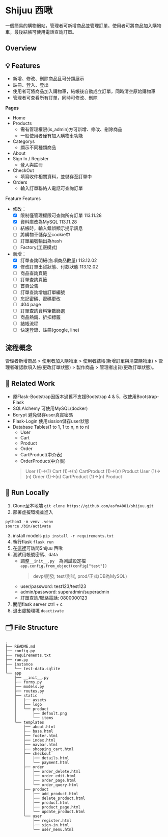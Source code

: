 # Shijuu 西啾 
一個簡易的購物網站，管理者可新增商品並管理訂單。使用者可將商品加入購物車，最後結帳可使用電話查詢訂單。

## Overview

## 💡 Features 
* 新增、修改、刪除商品且可分類展示
* 註冊、登入、登出
* 使用者可將商品加入購物車，結帳後自動成立訂單，同時清空原始購物車
* 管理者可查看所有訂單，同時可修改、刪除

**Pages**
* Home
* Products
  * 需有管理權限(is_admin)方可新增、修改、刪除商品
  * 一般使用者僅有加入購物車功能
* Categorys
  * 顯示不同種類商品
* About
* Sign In / Register
  * 登入與註冊
* CheckOut
  * 填寫收件相關資料，並儲存至訂單中
* Orders
  * 輸入訂單聯絡人電話可查詢訂單
<detalis>
  <summary>Feature Features</summary>
  
  - 修改：
    - [x] 限制僅管理權限可查詢所有訂單 113.11.28
    - [x] 資料庫改為MySQL 113.11.28
    - [ ] 結帳時，輸入錯誤顯示提示訊息
    - [ ] 將購物車儲存至cookie中
    - [ ] 訂單編號輸出為hash
    - [ ] Factory(工廠模式)
  - 新增：
    - [x] 訂單查詢明細(各項商品數量) 113.12.02
    - [x] 修改訂單出貨狀態、付款狀態 113.12.02
    - [ ] 商品查詢頁籤
    - [ ] 訂單查詢頁籤
    - [ ] 首頁公告
    - [ ] 訂單查詢增加訂單編號
    - [ ] 忘記密碼、密碼更改
    - [ ] 404 page
    - [ ] 訂單查詢資料筆數篩選
    - [ ] 商品熱銷、折扣標籤
    - [ ] 結帳流程
    - [ ] 快速登錄、註冊(google, line)
</detalils>

## 流程概念 
管理者新增商品 > 使用者加入購物車 > 使用者結帳(新增訂單與清空購物車) > 管理者確認款項入帳(更改訂單狀態) > 製作商品 > 管理者出貨(更改訂單狀態)。

## 🔧 Related Work 
* 原Flask-Bootstrap因版本過舊不支援Bootstrap 4 & 5，改使用Bootstrap-Flask
* SQLAlchemy 可使用MySQL(docker)
* Bcrypt 避免儲存user真實密碼
* Flask-Login 使用sission儲存user狀態
* Database Tables(1 to 1, 1 to n, n to n)
  * User
  * Cart
  * Product
  * Order
  * CartProduct(中介表)
  * OrderProduct(中介表)
  > User (1)->(1) Cart (1)->(n) CartProduct (1)->(n) Product
  > User (1)->(n) Order (1)->(n) CartProduct (1)->(n) Product

## 🚀 Run Locally 
1. Clone至本地端
  ``` git clone https://github.com/asfm4001/shijuu.git ```
2. 部署虛擬環境並進入
  ``` 
  python3 -m venv .venv
  source /bin/activate
  ```
3. install models
  ``` pip install -r requirements.txt ```
4. 執行flask
  ``` flask run ```
5. 在[這裡](http://localhost:5000/)可訪問Shijuu 西啾
6. 測試用帳號密碼、data
   * 調整```__init__.py  ```為測試設定檔```app.config.from_object(config["test"])```
      > devp/開發; test/測試, prod/正式(DB為MySQL)
   * user/password: test123/test123
   * admin/password: superadmin/superadmin
   * 訂單查詢/聯絡電話: 0800000123
1. 關閉flask server
  <kdb>ctrl</kdb> + <kdb>c</kdb>
1. 退出虛擬環境
  ``` deactivate ```

## 🗂️ File Structure 
```
.
├── README.md
├── config.py
├── requirements.txt
├── run.py
├── instance
│   └── test-data.sqlite
└── app
    ├── __init__.py
    ├── forms.py
    ├── models.py
    ├── routes.py
    ├── static
    │   ├── assets
    │   ├── logo
    │   └── product
    │       ├── default.png
    │       └── items
    └── templates
        ├── about.html
        ├── base.html
        ├── footer.html
        ├── index.html
        ├── navbar.html
        ├── shopping_cart.html
        ├── checkout
        │   ├── details.html
        │   └── payment.html
        ├── order
        │   ├── order_delete.html
        │   ├── order_edit.html
        │   ├── order_page.html
        │   └── order_query.html
        ├── product
        │   ├── add_product.html
        │   ├── delete_product.html
        │   ├── product.html
        │   ├── product_page.html
        │   └── update_product.html
        └── user
            ├── register.html
            ├── sign-in.html
            └── user_menu.html
```